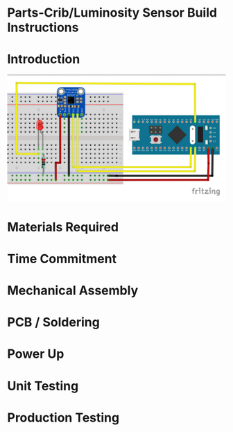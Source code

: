 # Parts-Crib/Luminosity Sensor Build Instructions

# Introduction 
![Image of BreadBoard](https://raw.githubusercontent.com/asperham/Parts-Crib/master/Images/BreadBoard.png)

# Materials Required

# Time Commitment

# Mechanical Assembly

# PCB / Soldering

# Power Up

# Unit Testing

# Production Testing
